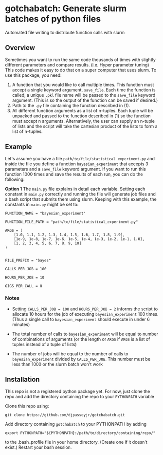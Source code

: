# gotchabatch: Generate slurm batches of python files
Automated file writing to distribute function calls with slurm

## Overview

Sometimes you want to run the same code thousands of times with slightly different parameters and compare results. (i.e. Hyper parameter tuning) This code makes it easy to do that on a super computer that uses slurm. To use this package, you need:

1. A function that you would like to call multiple times. This function must accept a single keyword argument, `save_file`. Each time the function is called, a unique `.pkl` file name will be passed to the `save_file` keyword argument. (This is so the output of the function can be saved if desired.)
2. Path to the `.py` file containing the function described in (1).
3. All different function arguments as a list of n-tuples. Each tuple will be unpacked and passed to the function described in (1) so the function must accept n arguments. Alternatively, the user can supply an n-tuple of lists and the script will take the cartesian product of the lists to form a list of n-tuples.

## Example

Let's assume you have a file `path/to/file/statistical_experiment.py` and inside the file you
define a function `bayesian_experiment` that accepts 3 parameters and a `save_file` keyword argument.
If you want to run this function 1000 times and save the results of each run, you can do the following:

__Option 1__
The `main.py` file explains in detail each variable. Setting each constant in `main.py` correctly and running the file will generate job files and a bash script that submits them using slurm. Keeping with this example, the constants in `main.py` might be set to:

```
FUNCTION_NAME = "bayesian_experiment"

FUNCTION_FILE_PATH = "path/to/file/statistical_experiment.py"

ARGS = (
    [1.0, 1.1, 1.2, 1.3, 1.4, 1.5, 1.6, 1.7, 1.8, 1.9],
    [1e-9, 1e-8, 1e-7, 1e-6, 1e-5, 1e-4, 1e-3, 1e-2, 1e-1, 1.0],
    [1, 2, 3, 4, 5, 6, 7, 8, 9, 10]
)


FILE_PREFIX = "bayes"

CALLS_PER_JOB = 100

HOURS_PER_JOB = 10

GIGS_PER_CALL = 8
```

### Notes

* Setting `CALLS_PER_JOB = 100` and `HOURS_PER_JOB = 2` informs the script to allocate
10 hours for the job of executing `bayesian_experiment` 100 times. (Thus a single call to
`bayesian_experiment` should execute in under 6 minutes)

* The total number of calls to `bayesian_experiment` will be equal to number of combinations of arguments (or the length or `ARGS` if `ARGS` is a list of tuples instead of a tuple of lists)

* The number of jobs will be equal to the number of calls to `bayesian_experiment` divided by `CALLS_PER_JOB`. This number must be less than 1000 or the slurm batch won't work

## Installation

This repo is not a registered python package yet. For now, just clone the repo and add the directory containing the repo to your `PYTHONPATH` variable

Clone this repo using:
```
git clone https://github.com/djpasseyjr/gotchabatch.git
```
Add directory containing `gotchabatch` to your PYTHONPATH by adding
```
export PYTHONPATH="${PYTHONPATH}:/path/to/directory/containing/repo/"
```
to the .bash_profile file in your home directory. (Create one if it doesn't exist.) Restart your bash session.

